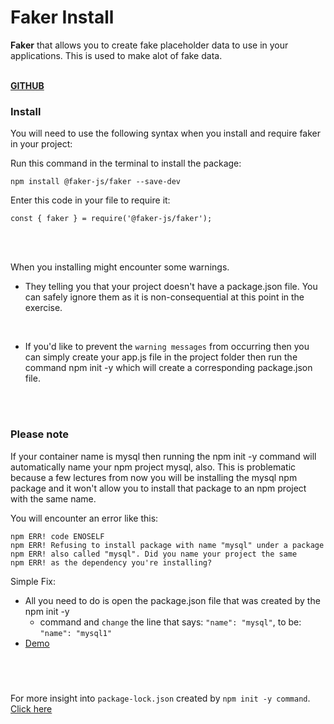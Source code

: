 <h1>Faker Install</h1>

**Faker** that allows you to create fake placeholder data to use in your applications.
This is used to make alot of fake data.
</br></br>

<a href =https://github.com/faker-js><b>GITHUB</b></a>

<h3><b>Install</b></h3>
You will need to use the following syntax when you install and require faker in your project:

Run this command in the terminal to install the package:

```linux
npm install @faker-js/faker --save-dev
```

Enter this code in your file to require it:

```linux
const { faker } = require('@faker-js/faker');
```

</br></br>

When you installing might encounter some warnings.

- They telling you that your project doesn't have a package.json file.
  You can safely ignore them as it is non-consequential at this point in the exercise.

</br>

- If you'd like to prevent the `warning messages` from occurring then you can simply create your app.js file in the project folder then run the command npm init -y which will create a corresponding package.json file.

</br></br>

<h3>Please note</h3>
If your container name is mysql then running the npm init -y command will automatically name your npm project mysql, also. This is problematic because a few lectures from now you will be installing the mysql npm package and it won't allow you to install that package to an npm project with the same name.

You will encounter an error like this:

    npm ERR! code ENOSELF
    npm ERR! Refusing to install package with name "mysql" under a package
    npm ERR! also called "mysql". Did you name your project the same
    npm ERR! as the dependency you're installing?

Simple Fix:

- All you need to do is open the package.json file that was created by the npm init -y
  - command and `change` the line that says: `"name": "mysql"`, to be: `"name": "mysql1"`
- <a href =https://www.loom.com/share/db336b7433164b8284c6248cddb4da1d>Demo</a>

## <br>

For more insight into `package-lock.json` created by `npm init -y command`.
<a href = https://medium.com/coinmonks/everything-you-wanted-to-know-about-package-lock-json-b81911aa8ab8>Click here</a>
